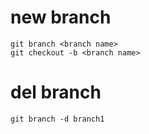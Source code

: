 # new branch

```
git branch <branch name>
git checkout -b <branch name>
```

# del branch

```
git branch -d branch1
```
